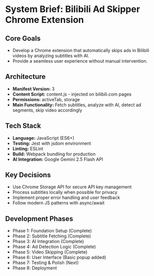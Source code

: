 # System Brief: Bilibili Ad Skipper Chrome Extension

## Core Goals
- Develop a Chrome extension that automatically skips ads in Bilibili videos by analyzing subtitles with AI.
- Provide a seamless user experience without manual intervention.

## Architecture
- **Manifest Version:** 3
- **Content Script:** content.js - injected on bilibili.com pages
- **Permissions:** activeTab, storage
- **Main Functionality:** Fetch subtitles, analyze with AI, detect ad segments, skip video accordingly

## Tech Stack
- **Language:** JavaScript (ES6+)
- **Testing:** Jest with jsdom environment
- **Linting:** ESLint
- **Build:** Webpack bundling for production
- **AI Integration:** Google Gemini 2.5 Flash API

## Key Decisions
- Use Chrome Storage API for secure API key management
- Process subtitles locally when possible for privacy
- Implement proper error handling and user feedback
- Follow modern JS patterns with async/await

## Development Phases
- Phase 1: Foundation Setup (Complete)
- Phase 2: Subtitle Fetching (Complete)
- Phase 3: AI Integration (Complete)
- Phase 4: Ad Detection Logic (Complete)
- Phase 5: Video Skipping (Complete)
- Phase 6: User Interface (Basic popup added)
- Phase 7: Testing & Polish (Next)
- Phase 8: Deployment
